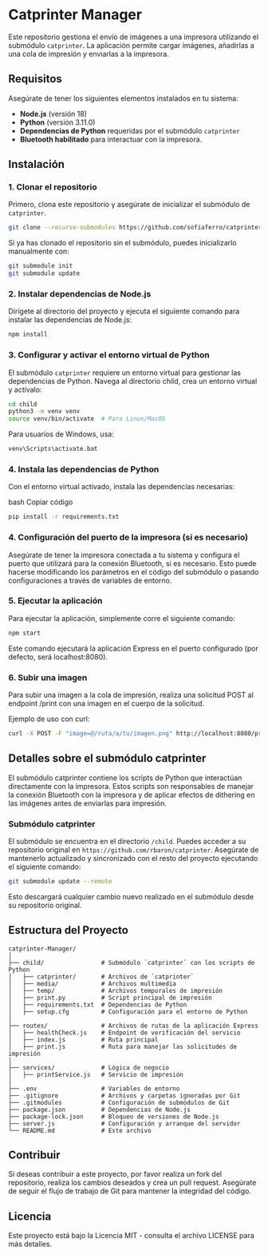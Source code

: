 # Catprinter Manager

Este repositorio gestiona el envío de imágenes a una impresora utilizando el submódulo `catprinter`. La aplicación permite cargar imágenes, añadirlas a una cola de impresión y enviarlas a la impresora.

## Requisitos

Asegúrate de tener los siguientes elementos instalados en tu sistema:

- **Node.js** (versión 18)
- **Python** (versión 3.11.0)
- **Dependencias de Python** requeridas por el submódulo `catprinter`
- **Bluetooth habilitado** para interactuar con la impresora.

## Instalación

### 1. Clonar el repositorio

Primero, clona este repositorio y asegúrate de inicializar el submódulo de `catprinter`.

```bash
git clone --recurse-submodules https://github.com/sofiaferro/catprinter-manager.git
```
Si ya has clonado el repositorio sin el submódulo, puedes inicializarlo manualmente con:

```bash
git submodule init
git submodule update
```

### 2. Instalar dependencias de Node.js
Dirígete al directorio del proyecto y ejecuta el siguiente comando para instalar las dependencias de Node.js:

```bash
npm install
```
### 3. Configurar y activar el entorno virtual de Python

El submódulo `catprinter` requiere un entorno virtual para gestionar las dependencias de Python. Navega al directorio child, crea un entorno virtual y actívalo:

```bash
cd child
python3 -m venv venv
source venv/bin/activate  # Para Linux/MacOS
```
Para usuarios de Windows, usa:

```bash
venv\Scripts\activate.bat
```

### 4. Instala las dependencias de Python 
Con el entorno virtual activado, instala las dependencias necesarias:

bash
Copiar código
```bash
pip install -r requirements.txt
```

### 4. Configuración del puerto de la impresora (si es necesario)
Asegúrate de tener la impresora conectada a tu sistema y configura el puerto que utilizará para la conexión Bluetooth, si es necesario. Esto puede hacerse modificando los parámetros en el código del submódulo o pasando configuraciones a través de variables de entorno.

### 5. Ejecutar la aplicación
Para ejecutar la aplicación, simplemente corre el siguiente comando:

```bash
npm start
```
Este comando ejecutará la aplicación Express en el puerto configurado (por defecto, será localhost:8080).

### 6. Subir una imagen
Para subir una imagen a la cola de impresión, realiza una solicitud POST al endpoint /print con una imagen en el cuerpo de la solicitud.

Ejemplo de uso con curl:

```bash
curl -X POST -F "image=@/ruta/a/tu/imagen.png" http://localhost:8080/print
```
## Detalles sobre el submódulo catprinter
El submódulo catprinter contiene los scripts de Python que interactúan directamente con la impresora. Estos scripts son responsables de manejar la conexión Bluetooth con la impresora y de aplicar efectos de dithering en las imágenes antes de enviarlas para impresión.


### Submódulo catprinter
El submódulo se encuentra en el directorio `/child`. Puedes acceder a su repositorio original en `https://github.com/rbaron/catprinter`. Asegúrate de mantenerlo actualizado y sincronizado con el resto del proyecto ejecutando el siguiente comando:

```bash
git submodule update --remote
```
Esto descargará cualquier cambio nuevo realizado en el submódulo desde su repositorio original.

## Estructura del Proyecto
```plaintext
catprinter-Manager/
│
├── child/                # Submódulo `catprinter` con los scripts de Python
│   ├── catprinter/       # Archivos de `catprinter`
│   ├── media/            # Archivos multimedia
│   ├── temp/             # Archivos temporales de impresión
│   ├── print.py          # Script principal de impresión
│   ├── requirements.txt  # Dependencias de Python
│   ├── setup.cfg         # Configuración para el entorno de Python
│
├── routes/               # Archivos de rutas de la aplicación Express
│   ├── healthCheck.js    # Endpoint de verificación del servicio
│   ├── index.js          # Ruta principal
│   ├── print.js          # Ruta para manejar las solicitudes de impresión
│
├── services/             # Lógica de negocio
│   ├── printService.js   # Servicio de impresión
│
├── .env                  # Variables de entorno
├── .gitignore            # Archivos y carpetas ignoradas por Git
├── .gitmodules           # Configuración de submódulos de Git
├── package.json          # Dependencias de Node.js
├── package-lock.json     # Bloqueo de versiones de Node.js
├── server.js             # Configuración y arranque del servidor
└── README.md             # Este archivo
```
## Contribuir
Si deseas contribuir a este proyecto, por favor realiza un fork del repositorio, realiza los cambios deseados y crea un pull request. Asegúrate de seguir el flujo de trabajo de Git para mantener la integridad del código.

## Licencia
Este proyecto está bajo la Licencia MIT - consulta el archivo LICENSE para más detalles.